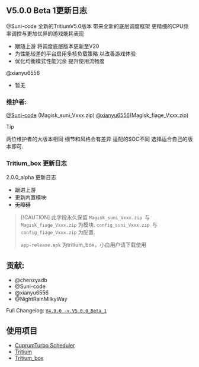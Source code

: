 
## V5.0.0 Beta 1更新日志
@Suni-code
全新的TritiumV5.0版本 带来全新的底层调度框架 更精细的CPU频率调控与更加优异的游戏能耗表现

- 跟随上游 将调度底层版本更新至V20
- 为性能较差的平台启用多核负载策略 以改善游戏体验
- 优化均衡模式性能冗余 提升使用流畅度

@xianyu6556
- 暂无

### 维护者:
[@Suni-code](https://github.com/Suni-code) (Magisk_suni_Vxxx.zip)
[@xianyu6556](https://github.com/xianyu6556)(Magisk_fiage_Vxxx.zip)

> [!TIP]
> 两位维护者的大版本相同 细节和风格会有差异 适配的SOC不同 选择适合自己的版本即可.

### Tritium_box 更新日志
 2.0.0_alpha 更新日志

- 跟进上游
- 更新内置模块
- ~~无障碍~~

> [!CAUTION] 此字段永久保留
> `Magisk_suni_Vxxx.zip `与`Magisk_fiage_Vxxx.zip` 为模块.
> `config_suni_Vxxx.zip `与`config_fiage_Vxxx.zip` 为配置.
> 
> `app-release.apk` 为tritium_box，小白用户请下载使用

## 贡献:
- @chenzyadb 
- @Suni-code
- @xianyu6556
- @NightRainMilkyWay

Full Changelog: [`V4.9.0 -> V5.0.0_Beta_1`](https://github.com/TimeBreeze/Tritium/commits/main/)

## 使用项目
- [CuprumTurbo Scheduler](https://github.com/chenzyadb/CuprumTurbo-Scheduler)
- [Tritium](https://github.com/TimeBreeze/Tritium)
- [Tritium_box](https://github.com/TimeBreeze/Tritium_box)
